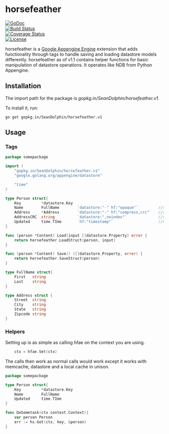 # horsefeather

[![GoDoc](https://godoc.org/github.com/SeanDolphin/horsefeather?status.png)](http://godoc.org/github.com/SeanDolphin/horsefeather)  
[![Build Status](https://travis-ci.org/SeanDolphin/horsefeather.svg?branch=master)](https://travis-ci.org/SeanDolphin/horsefeather)  
[![Coverage Status](https://coveralls.io/repos/SeanDolphin/horsefeather/badge.svg)](https://coveralls.io/r/SeanDolphin/horsefeather)  
[![License](http://img.shields.io/:license-apache-blue.svg)](http://www.apache.org/licenses/LICENSE-2.0.html)

horsefeather is a [Google Appengine Engine](https://github.com/golang/appengine) extension that adds functionality through tags to handle saving and loading datastore models differently.  horsefeather as of v1.1 contains helper functions for basic manipulation of datastore operations.  It operates like NDB from Python Appengine.

## Installation

The import path for the package is *gopkg.in/SeanDolphin/horsefeather.v1*.

To install it, run:

    go get gopkg.in/SeanDolphin/horsefeather.v1

## Usage

### Tags
~~~ go
package somepackage

import (
	"gopkg.in/SeanDolphin/horsefeather.v1"
	"google.golang.org/appengine/datastore"

	"time"
)

type Person struct{
	Key    		*datastore.Key
	Name 		FullName 		`datastore:"-" hf:"opaque"`			//saves this property as a json string
	Address    	*Address  		`datastore:"-" hf:"compress,crc"`	//compresses this property and calculates and crc
	AddressCRC	string			`datastore:",noindex"`				//set by horsefeather crc above
	Updated 	time.TIme 		`hf:"timestamp"`					//updated on save with current timestamp
}

func (person *Content) Load(input []datastore.Property) error {
	return horsefeather.LoadStruct(person, input)
}

func (person *Content) Save() ([]datastore.Property, error) {
	return horsefeather.SaveStruct(person)
}

type FullName struct{
	First	string
	Last 	string
}

type Address struct {
	Street  string
	City    string
	State   string
	Zipcode string
}
~~~

### Helpers

Setting up is as simple as calling hfae on the context you are using.  

~~~ go
	ctx = hfae.Set(ctx) 
~~~

The calls then work as normal calls would work except it works with memcache, datastore and a local cache in unison.
~~~ go
package somepackage

type Person struct{
	Key    		*datastore.Key
	Name 		FullName 						
	Updated 	time.TIme 		
}

func DoSometask(ctx context.Context){
	var person Person
	err := hs.Get(ctx, key, &person)
}
~~~
